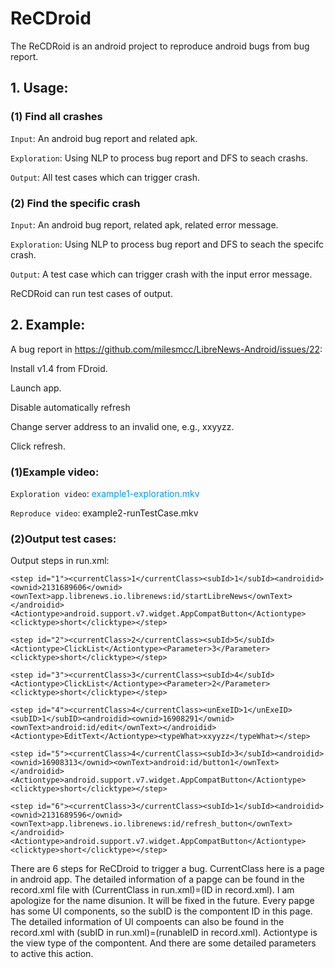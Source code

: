 # ReCDroid

The ReCDRoid is an android project to reproduce android bugs from bug report.

## 1. Usage:
### (1) Find all crashes
`Input`: An android bug report and related apk.

`Exploration`: Using NLP to process bug report and DFS to seach crashs.

`Output`: All test cases which can trigger crash.

### (2) Find the specific crash
`Input`: An android bug report, related apk, related error message.

`Exploration`: Using NLP to process bug report and DFS to seach the specifc crash.

`Output`: A test case which can trigger crash with the input error message.

ReCDRoid can run test cases of output.

## 2. Example:
A bug report in https://github.com/milesmcc/LibreNews-Android/issues/22:

   Install v1.4 from FDroid.

   Launch app.
   
   Disable automatically refresh
   
   Change server address to an invalid one, e.g., xxyyzz.
   
   Click refresh.



### (1)Example video:

`Exploration video`: <font color=#0099ff>example1-exploration.mkv</font>

`Reproduce video`:  example2-runTestCase.mkv


### (2)Output test cases:
Output steps in run.xml: 

```
<step id="1"><currentClass>1</currentClass><subId>1</subId><androidid><ownid>2131689606</ownid><ownText>app.librenews.io.librenews:id/startLibreNews</ownText></androidid><Actiontype>android.support.v7.widget.AppCompatButton</Actiontype><clicktype>short</clicktype></step>
 
<step id="2"><currentClass>2</currentClass><subId>5</subId><Actiontype>ClickList</Actiontype><Parameter>3</Parameter><clicktype>short</clicktype></step>

<step id="3"><currentClass>3</currentClass><subId>4</subId><Actiontype>ClickList</Actiontype><Parameter>2</Parameter><clicktype>short</clicktype></step>

<step id="4"><currentClass>4</currentClass><unExeID>1</unExeID><subID>1</subID><androidid><ownid>16908291</ownid><ownText>android:id/edit</ownText></androidid><Actiontype>EditText</Actiontype><typeWhat>xxyyzz</typeWhat></step>

<step id="5"><currentClass>4</currentClass><subId>3</subId><androidid><ownid>16908313</ownid><ownText>android:id/button1</ownText></androidid><Actiontype>android.support.v7.widget.AppCompatButton</Actiontype><clicktype>short</clicktype></step>

<step id="6"><currentClass>3</currentClass><subId>1</subId><androidid><ownid>2131689596</ownid><ownText>app.librenews.io.librenews:id/refresh_button</ownText></androidid><Actiontype>android.support.v7.widget.AppCompatButton</Actiontype><clicktype>short</clicktype></step>
```

There are 6 steps for ReCDroid to trigger a bug. CurrentClass here is a page in android app. The detailed information of a papge can be found in the record.xml file with (CurrentClass in run.xml)=(ID in record.xml). I am apologize for the name disunion. It will be fixed in the future. Every papge has some UI components, so the subID is the compontent ID in this page. The detailed information of UI compoents can also be found in the record.xml with (subID in run.xml)=(runableID in record.xml). Actiontype is the view type of the compontent. And there are some detailed parameters to active this action. 




